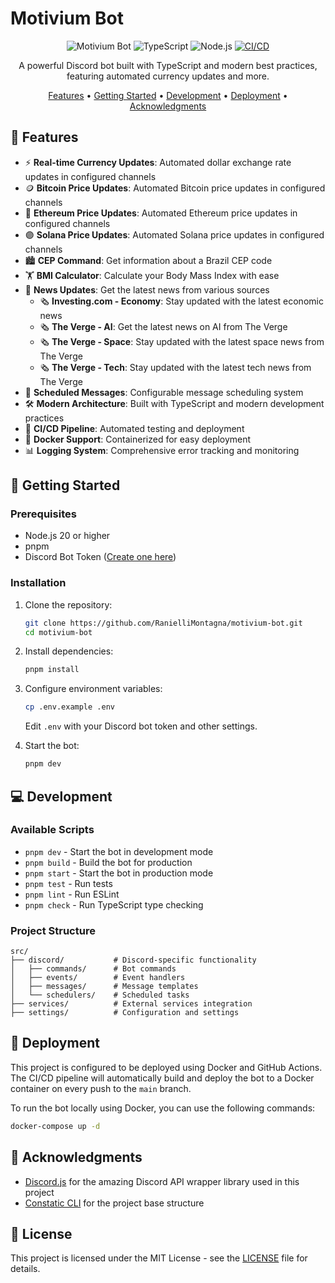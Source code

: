 # Motivium Bot

<div align="center">

![Motivium Bot](https://img.shields.io/badge/Discord-Bot-7289DA?style=for-the-badge&logo=discord&logoColor=white)
![TypeScript](https://img.shields.io/badge/TypeScript-007ACC?style=for-the-badge&logo=typescript&logoColor=white)
![Node.js](https://img.shields.io/badge/Node.js-43853D?style=for-the-badge&logo=node.js&logoColor=white)
[![CI/CD](https://img.shields.io/github/actions/workflow/status/RanielliMontagna/motivium-bot/deploy.yml?style=for-the-badge&label=CI%2FCD)](https://github.com/RanielliMontagna/motivium-bot/actions)

A powerful Discord bot built with TypeScript and modern best practices, featuring automated currency updates and more.

[Features](#-features) •
[Getting Started](#-getting-started) •
[Development](#-development) •
[Deployment](#-deployment) •
[Acknowledgments](#-acknowledgments) 

</div>

## 🌟 Features

- ⚡ **Real-time Currency Updates**: Automated dollar exchange rate updates in configured channels
- 🪙 **Bitcoin Price Updates**: Automated Bitcoin price updates in configured channels
- 🔵 **Ethereum Price Updates**: Automated Ethereum price updates in configured channels
- 🟣 **Solana Price Updates**: Automated Solana price updates in configured channels
- 🏙️ **CEP Command**: Get information about a Brazil CEP code
- 🏋️ **BMI Calculator**: Calculate your Body Mass Index with ease
- 📰 **News Updates**: Get the latest news from various sources
   - 🗞️ **Investing.com - Economy**: Stay updated with the latest economic news
   - 🗞️ **The Verge - AI**:  Get the latest news on AI from The Verge
   - 🗞️ **The Verge - Space**: Stay updated with the latest space news from The Verge
   - 🗞️ **The Verge - Tech**: Stay updated with the latest tech news from The Verge
- 🔄 **Scheduled Messages**: Configurable message scheduling system
- 🛠️ **Modern Architecture**: Built with TypeScript and modern development practices
- 🚀 **CI/CD Pipeline**: Automated testing and deployment
- 🐳 **Docker Support**: Containerized for easy deployment
- 📊 **Logging System**: Comprehensive error tracking and monitoring

## 🚀 Getting Started

### Prerequisites

- Node.js 20 or higher
- pnpm
- Discord Bot Token ([Create one here](https://discord.com/developers/applications))

### Installation

1. Clone the repository:

   ```bash
   git clone https://github.com/RanielliMontagna/motivium-bot.git
   cd motivium-bot
   ```

2. Install dependencies:

   ```bash
   pnpm install
   ```

3. Configure environment variables:

   ```bash
   cp .env.example .env
   ```

   Edit `.env` with your Discord bot token and other settings.

4. Start the bot:
   ```bash
   pnpm dev
   ```

## 💻 Development

### Available Scripts

- `pnpm dev` - Start the bot in development mode
- `pnpm build` - Build the bot for production
- `pnpm start` - Start the bot in production mode
- `pnpm test` - Run tests
- `pnpm lint` - Run ESLint
- `pnpm check` - Run TypeScript type checking

### Project Structure

```
src/
├── discord/           # Discord-specific functionality
│   ├── commands/      # Bot commands
│   ├── events/        # Event handlers
│   ├── messages/      # Message templates
│   └── schedulers/    # Scheduled tasks
├── services/          # External services integration
├── settings/          # Configuration and settings
```

## 🚢 Deployment

This project is configured to be deployed using Docker and GitHub Actions. The CI/CD pipeline will automatically build and deploy the bot to a Docker container on every push to the `main` branch.

To run the bot locally using Docker, you can use the following commands:

```bash
docker-compose up -d
```

## 🙏 Acknowledgments

- [Discord.js](https://discord.js.org/) for the amazing Discord API wrapper library used in this project
- [Constatic CLI](https://github.com/rinckodev/constatic) for the project base structure 

## 📝 License

This project is licensed under the MIT License - see the [LICENSE](LICENSE) file for details.
